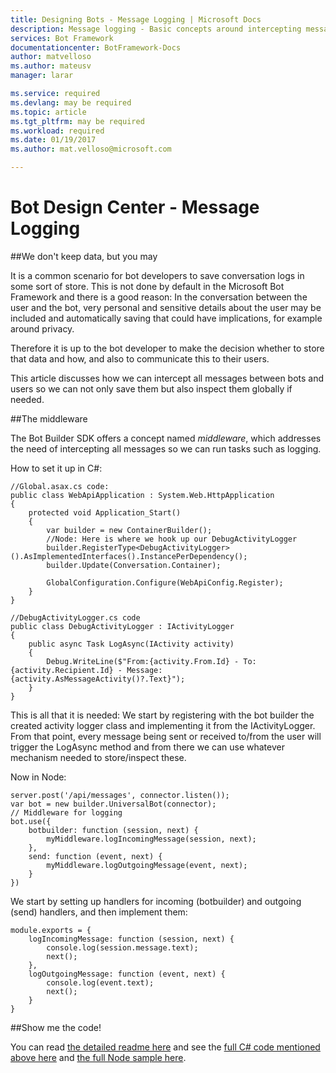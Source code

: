 ```yaml
---
title: Designing Bots - Message Logging | Microsoft Docs
description: Message logging - Basic concepts around intercepting messages between bots and users
services: Bot Framework
documentationcenter: BotFramework-Docs
author: matvelloso
ms.author: mateusv
manager: larar

ms.service: required
ms.devlang: may be required
ms.topic: article
ms.tgt_pltfrm: may be required
ms.workload: required
ms.date: 01/19/2017
ms.author: mat.velloso@microsoft.com

---
```

# Bot Design Center - Message Logging


##We don't keep data, but you may


It is a common scenario for bot developers to save conversation logs in some sort of store. This is not done by default in the Microsoft Bot Framework and there is a good reason: In the conversation between the user and the bot, very personal and sensitive details about the user may be included and automatically saving that could have implications, for example around privacy.

Therefore it is up to the bot developer to make the decision whether to store that data and how, and also to communicate this to their users.

This article discusses how we can intercept all messages between bots and users so we can not only save them but also inspect them globally if needed.

##The middleware


The Bot Builder SDK offers a concept named *middleware*, which addresses the need of intercepting all messages so we can run tasks such as logging. 

How to set it up in C#:

	//Global.asax.cs code:
	public class WebApiApplication : System.Web.HttpApplication
	{
        protected void Application_Start()
        {
            var builder = new ContainerBuilder();
			//Node: Here is where we hook up our DebugActivityLogger
            builder.RegisterType<DebugActivityLogger>().AsImplementedInterfaces().InstancePerDependency();
            builder.Update(Conversation.Container);

            GlobalConfiguration.Configure(WebApiConfig.Register);
        }
    }

	//DebugActivityLogger.cs code
	public class DebugActivityLogger : IActivityLogger
    {
        public async Task LogAsync(IActivity activity)
        {
            Debug.WriteLine($"From:{activity.From.Id} - To:{activity.Recipient.Id} - Message:{activity.AsMessageActivity()?.Text}");
        }
    }

This is all that it is needed: We start by registering with the bot builder the created activity logger class and implementing it from the IActivityLogger. From that point, every message being sent or received to/from the user will trigger the LogAsync method and from there we can use whatever mechanism needed to store/inspect these.

Now in Node:


	server.post('/api/messages', connector.listen());
	var bot = new builder.UniversalBot(connector);
	// Middleware for logging
	bot.use({
    	botbuilder: function (session, next) {
        	myMiddleware.logIncomingMessage(session, next);
    	},
    	send: function (event, next) {
        	myMiddleware.logOutgoingMessage(event, next);
    	}
	})

We start by setting up handlers for incoming (botbuilder) and outgoing (send) handlers, and then implement them:

	module.exports = {
    	logIncomingMessage: function (session, next) {
        	console.log(session.message.text);
        	next();
    	},
    	logOutgoingMessage: function (event, next) {
        	console.log(event.text);
        	next();
    	}
	}

##Show me the code!

You can read [the detailed readme here](https://trpp24botsamples.visualstudio.com/_git/Code?path=%2FNode%2Fcapability-middlewareLogging%2FREADME.md&version=GBmaster&_a=contents) and see the [full C# code mentioned above here](https://trpp24botsamples.visualstudio.com/_git/Code?path=%2FCSharp%2Fcore-Middleware&version=GBmaster&_a=contents) and [the full Node sample here](https://trpp24botsamples.visualstudio.com/_git/Code?path=%2FNode%2Fcapability-middlewareLogging&version=GBmaster&_a=contents).


